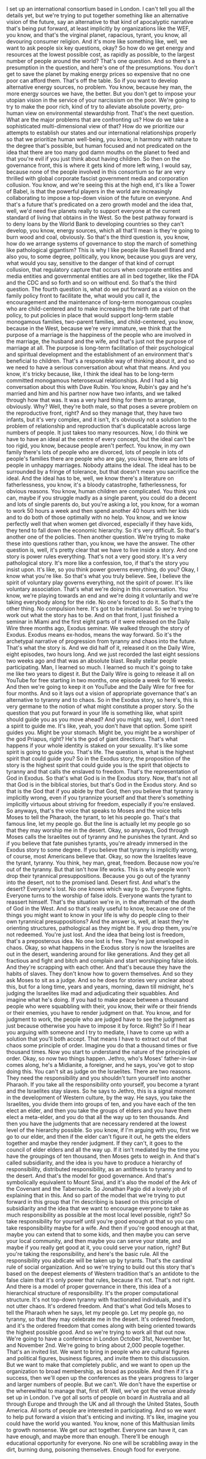  I set up an international consortium based in London. I can't tell you all the details yet, but we're trying to put together something like an alternative vision of the future, say an alternative to that kind of apocalyptic narrative that's being put forward, at least implicitly by organizations like the WEF, you know, and that's the virginal planet, rapacious, tyrant, you know, all devouring consumer religion. And it's more like something like, well, we want to ask people six key questions, okay? So how do we get energy and resources at the lowest possible cost, as rapidly as possible, to the largest number of people around the world? That's one question. And so there's a presumption in the question, and here's one of the presumptions. You don't get to save the planet by making energy prices so expensive that no one poor can afford them. That's off the table. So if you want to develop alternative energy sources, no problem. You know, because hey man, the more energy sources we have, the better. But you don't get to impose your utopian vision in the service of your narcissism on the poor. We're going to try to make the poor rich, kind of try to alleviate absolute poverty, pro-human view on environmental stewardship front. That's the next question. What are the major problems that are confronting us? How do we take a sophisticated multi-dimensional view of that? How do we prioritize our attempts to establish our states and our international relationships properly so that we prioritize human well-being, you know, in harmony with nature to the degree that's possible, but human focused and not predicated on the idea that there are too many god damn mouths on the planet to feed and that you're evil if you just think about having children. So then on the governance front, this is where it gets kind of more left wing, I would say, because none of the people involved in this consortium so far are very thrilled with global corporate fascist government media and corporation collusion. You know, and we're seeing this at the high end, it's like a Tower of Babel, is that the powerful players in the world are increasingly collaborating to impose a top-down vision of the future on everyone. And that's a future that's predicated on a zero growth model and the idea that, well, we'd need five planets really to support everyone at the current standard of living that obtains in the West. So the best pathway forward is to deny loans by the World Bank to developing countries so they can't develop, you know, energy sources, which all that'll mean is they're going to burn wood and coal, obviously. So that's the third question is, you know, how do we arrange systems of governance to stop the march of something like pathological gigantism? This is why I like people like Russell Brand and also you, to some degree, politically, you know, because you guys are very, what would you say, sensitive to the danger of that kind of corrupt collusion, that regulatory capture that occurs when corporate entities and media entities and governmental entities are all in bed together, like the FDA and the CDC and so forth and so on without end. So that's the third question. The fourth question is, what do we put forward as a vision on the family policy front to facilitate the, what would you call it, the encouragement and the maintenance of long-term monogamous couples who are child-centered and to make increasing the birth rate part of that policy, to put policies in place that would support long-term stable monogamous families, two-parent families, and child-centered, you know, because in the West, because we're very immature, we think that the purpose of a marriage is the happiness of the people who are involved in the marriage, the husband and the wife, and that's just not the purpose of marriage at all. The purpose is long-term facilitation of their psychological and spiritual development and the establishment of an environment that's beneficial to children. That's a responsible way of thinking about it, and so we need to have a serious conversation about what that means. And you know, it's tricky because, like, I think the ideal has to be long-term committed monogamous heterosexual relationships. And I had a big conversation about this with Dave Rubin. You know, Rubin's gay and he's married and him and his partner now have two infants, and we talked through how that was. It was a very hard thing for them to arrange, obviously. Why? Well, they're both male, so that poses a severe problem on the reproductive front, right? And so they manage that, they have two infants, but it's very complex, and it isn't, it's obviously not a solution to the problem of relationship and reproduction that's duplicatable across large numbers of people. It just takes too many resources. Now, I do think we have to have an ideal at the centre of every concept, but the ideal can't be too rigid, you know, because people aren't perfect. You know, in my own family there's lots of people who are divorced, lots of people in lots of people's families there are people who are gay, you know, there are lots of people in unhappy marriages. Nobody attains the ideal. The ideal has to be surrounded by a fringe of tolerance, but that doesn't mean you sacrifice the ideal. And the ideal has to be, well, we know there's a literature on fatherlessness, you know, it's a bloody catastrophe, fatherlessness, for obvious reasons. You know, human children are complicated. You think you can, maybe if you struggle madly as a single parent, you could do a decent and lots of single parents do, but you're asking a lot, you know, for a woman to work 50 hours a week and then spend another 40 hours with her kids and to do both of those optimally with no help. You know, and we know perfectly well that when women get divorced, especially if they have kids, they tend to fall down the economic hierarchy. So it's very difficult. So that's another one of the policies. Then another question. We're trying to make these into questions rather than, you know, we have the answer. The other question is, well, it's pretty clear that we have to live inside a story. And one story is power rules everything. That's not a very good story. It's a very pathological story. It's more like a confession, too, if that's the story you insist upon. It's like, so you think power governs everything, do you? Okay, I know what you're like. So that's what you truly believe. See, I believe the spirit of voluntary play governs everything, not the spirit of power. It's like voluntary association. That's what we're doing in this conversation. You know, we're playing towards an end and we're doing it voluntarily and we're taking everybody along for the ride. No one's forced to do it. So that's the other thing. No compulsion here. It's got to be invitational. So we're trying to work out what the story has to be. And on that front, I just finished a seminar in Miami and the first eight parts of it were released on the Daily Wire three months ago, Exodus seminar. We walked through the story of Exodus. Exodus means ex-hodos, means the way forward. So it's the archetypal narrative of progression from tyranny and chaos into the future. That's what the story is. And we did half of it, released it on the Daily Wire, eight episodes, two hours long. And we just recorded the last eight sessions two weeks ago and that was an absolute blast. Really stellar people participating. Man, I learned so much. I learned so much it's going to take me like two years to digest it. But the Daily Wire is going to release it all on YouTube for free starting in two months, one episode a week for 16 weeks. And then we're going to keep it on YouTube and the Daily Wire for free for four months. And so it lays out a vision of appropriate governance that's an alternative to tyranny and to chaos. So in the Exodus story, so here's, this is very germane to the notion of what might constitute a proper story. So the question that you put forward in your life is something like, what spirit should guide you as you move ahead? And you might say, well, I don't need a spirit to guide me. It's like, yeah, you don't have that option. Some spirit guides you. Might be your stomach. Might be, you might be a worshiper of the god Priapus, right? He's the god of giant directions. That's what happens if your whole identity is staked on your sexuality. It's like some spirit is going to guide you. That's life. The question is, what is the highest spirit that could guide you? So in the Exodus story, the proposition of the story is the highest spirit that could guide you is the spirit that objects to tyranny and that calls the enslaved to freedom. That's the representation of God in Exodus. So that's what God is in the Exodus story. Now, that's not all that God is in the biblical stories, but that's God in the Exodus story. And so that is the God that if you abide by that God, then you believe that tyranny is implicitly wrong, even if you tyrannize yourself and that there's something implicitly virtuous about striving for freedom, especially if you're enslaved. So anyways, that's the voice that speaks to Moses and the voice tells Moses to tell the Pharaoh, the tyrant, to let his people go. That's that famous line, let my people go. But the line is actually let my people go so that they may worship me in the desert. Okay, so anyways, God through Moses calls the Israelites out of tyranny and he punishes the tyrant. And so if you believe that fate punishes tyrants, you're already immersed in the Exodus story to some degree. If you believe that tyranny is implicitly wrong, of course, most Americans believe that. Okay, so now the Israelites leave the tyrant, tyranny. You think, hey man, great, freedom. Because now you're out of the tyranny. But that isn't how life works. This is why people won't drop their tyrannical presuppositions. Because you go out of the tyranny into the desert, not to the promised land. Desert first. And what's the desert? Everyone's lost. No one knows which way to go. Everyone fights. Everyone turns to the worship of false idols. Everyone wants the tyrant to reassert himself. That's the situation we're in, in the aftermath of the death of God in the West. And so that's really useful to know, because one of the things you might want to know in your life is why do people cling to their own tyrannical presuppositions? And the answer is, well, at least they're orienting structures, pathological as they might be. If you drop them, you're not redeemed. You're just lost. And the idea that being lost is freedom, that's a preposterous idea. No one lost is free. They're just enveloped in chaos. Okay, so what happens in the Exodus story is now the Israelites are out in the desert, wandering around for like generations. And they get all fractious and fight and bitch and complain and start worshipping false idols. And they're scrapping with each other. And that's because they have the habits of slaves. They don't know how to govern themselves. And so they ask Moses to sit as a judge. And so he does for stories very unclear about this, but for a long time, years and years, morning, dawn till midnight, he's judging the Israelites like mad and adjudicating their squabbles. And imagine what he's doing. If you had to make peace between a thousand people who were squabbling with their, you know, their wife or their friends or their enemies, you have to render judgment on that. You know, and for judgment to work, the people who are judged have to see the judgment as just because otherwise you have to impose it by force. Right? So if I hear you arguing with someone and I try to mediate, I have to come up with a solution that you'll both accept. That means I have to extract out of that chaos some principle of order. Imagine you do that a thousand times or five thousand times. Now you start to understand the nature of the principles of order. Okay, so now two things happen. Jethro, who's Moses' father-in-law comes along, he's a Midianite, a foreigner, and he says, you've got to stop doing this. You can't sit as judge on the Israelites. There are two reasons. They need the responsibility and you shouldn't turn yourself into another Pharaoh. If you take all the responsibility onto yourself, you become a tyrant and the Israelites stay slaves. So he says to Jethro, this is a signal moment in the development of Western culture, by the way. He says, you take the Israelites, you divide them into groups of ten, and you have each of the ten elect an elder, and then you take the groups of elders and you have them elect a meta-elder, and you do that all the way up to ten thousands. And then you have the judgments that are necessary rendered at the lowest level of the hierarchy possible. So you know, if I'm arguing with you, first we go to our elder, and then if the elder can't figure it out, he gets the elders together and maybe they render judgment. If they can't, it goes to the council of elder elders and all the way up. If it isn't mediated by the time you have the groupings of ten thousand, then Moses gets to weigh in. And that's called subsidiarity, and the idea is you have to produce a hierarchy of responsibility, distributed responsibility, as an antithesis to tyranny and to the desert. And that's the model for good governance. And that's symbolically equivalent to Mount Sinai, and it's also the model of the Ark of the Covenant and the Tabernacle. So Jonathan Pagio did a lovely job of explaining that in this. And so part of the model that we're trying to put forward in this group that I'm describing is based on this principle of subsidiarity and the idea that we want to encourage everyone to take as much responsibility as possible at the most local level possible, right? So take responsibility for yourself until you're good enough at that so you can take responsibility maybe for a wife. And then if you're good enough at that, maybe you can extend that to some kids, and then maybe you can serve your local community, and then maybe you can serve your state, and maybe if you really get good at it, you could serve your nation, right? But you're taking the responsibility, and here's the basic rule. All the responsibility you abdicate will be taken up by tyrants. That's the cardinal rule of social organization. And so we're trying to build out this story that's based on the deepest elements of Western tradition that's an antidote to the false claim that it's only power that rules, because it's not. That's not right. And there is a model of proper governance in there, this idea of a hierarchical structure of responsibility. It's the proper computational structure. It's not top-down tyranny with fractionated individuals, and it's not utter chaos. It's ordered freedom. And that's what God tells Moses to tell the Pharaoh when he says, let my people go. Let my people go, no tyranny, so that they may celebrate me in the desert. It's ordered freedom, and it's the ordered freedom that comes along with being oriented towards the highest possible good. And so we're trying to work all that out now. We're going to have a conference in London October 31st, November 1st, and November 2nd. We're going to bring about 2,000 people together. That's an invited list. We want to bring in people who are cultural figures and political figures, business figures, and invite them to this discussion. But we want to make that completely public, and we want to open up the organization to broad membership, as broad as possible. And then if it's a success, then we'll open up the conferences as the years progress to larger and larger numbers of people. But we can't. We don't have the expertise or the wherewithal to manage that, first off. Well, we've got the venue already set up in London. I've got all sorts of people on board in Australia and all through Europe and through the UK and all through the United States, South America. All sorts of people are interested in participating. And so we want to help put forward a vision that's enticing and inviting. It's like, imagine you could have the world you wanted. You know, none of this Malthusian limits to growth nonsense. We get our act together. Everyone can have it, can have enough, and maybe more than enough. There'll be enough educational opportunity for everyone. No one will be scrabbling away in the dirt, burning dung, poisoning themselves. Enough food for everyone.